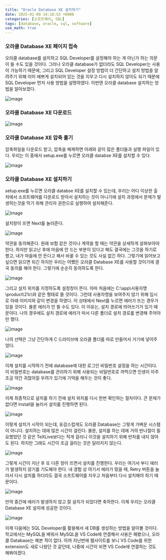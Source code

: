 ```yaml
---
title: "Oracle Database XE 설치하기"
date: 2025-01-09 14:18:53 +0900
categories: [소프트웨어, SQL]
tags: [database, oracle, sql, software]
use_math: true
---
```


### 오라클 Database XE 페이지 접속
오라클 database를 설치하고 SQL Developer를 설정해야 하는 게 아닌가 하는 의문이 들 수도 있을 것이다. 그러나 오라클 database가 없더라도 SQL Developer는 사용이 가능하기 때문에, 그리고 SQL Developer 설정 방법이 더 간단하고 설치 방법을 알려주기 위해 이미 에쁘게 설치되어 있는 것을 지우고 다시 설치하지 않아도 되기 때문에 SQL Developer 먼저 사용 방법을 설명하였다. 이번엔 오라클 database 설치하는 방법을 알아보겠다.

![image](https://www.dropbox.com/scl/fi/qsyztoiar75ywko5c7knk/2501090002-1.jpg?rlkey=l0rs5ioiznptxc55q3dyc2omv&st=8w26wk32&raw=1)

### 오라클 Database XE 다운로드


![image](https://www.dropbox.com/scl/fi/iutxds0vi9h4707wjx432/2501090002-2.jpg?rlkey=wlxaf9a2zc6krh9nt7dohtwxu&st=2xkgmtra&raw=1)

### 오라클 Database XE 압축 풀기
압축파일을 다운로드 받고, 압축을 해제하면 아래와 같이 많은 폴더들과 실행 파일이 있다. 우리는 이 중에서 setup.exe를 누르면 오라클 databse XE를 설치할 수 있다.

![image](https://www.dropbox.com/scl/fi/eqw9ly69am1p9beacjrbq/2501090002-3.jpg?rlkey=b6v0l2o6869wquk2qlrxhaqpw&st=o0f188m0&raw=1)

### 오라클 Database XE 설치하기
setup.exe를 누르면 오라클 databse XE를 설치할 수 있는데, 우리는 어디 이상한 출처에서 소프트웨어를 다운로드 받아서 설치하는 것이 아니기에 설치 과정에서 문제가 발생하는것을 막기 위해 관리자 권한으로 실행하여 설치해준다.

![image](https://www.dropbox.com/scl/fi/lwatfz5vfjaqj2g0avx8z/2501090002-4.jpg?rlkey=xdpn803g622awti23tkc3rzky&st=hvb4m7lf&raw=1)

설치창이 뜨면 Next를 눌러준다.

![image](https://www.dropbox.com/scl/fi/pg9e1dpwuy7gmie28ige2/2501090002-5.jpg?rlkey=raspggowmfx3p1hgi46ydl3ie&st=107rlf5d&raw=1)

약관을 동의해준다. 원래 보험 같은 것이나 계약을 할 때는 약관을 상세하게 살펴보아야 한다. 하지만 읽고난 후에 마음에 안 드는 부분이 있다고 해도 결국에는 그것을 하기로 했고, 내가 마음에 안 든다고 해서 바꿀 수 있는 것도 사실 없긴 하다. 그렇기에 읽어보고 싶으면 읽으면 되긴 하지만 우리는 어쨌든 오라클 Database XE를 사용할 것이기에 결국 동의를 해야 한다. 그렇기에 순순히 동의하도록 한다.

![image](https://www.dropbox.com/scl/fi/ybbsli2thjq35ikg3m2yy/2501090002-6.jpg?rlkey=rgh2kichckkdow37apxihu1wb&st=sassqn1y&raw=1)

그리고 설치 위치를 지정하도록 설정창이 뜬다. 아마 처음에는 C:\app\사용자명\product\21c\와 같은 형태로 뜰 것이다. 그런데 사용자명을 보여주지 않기 위해 임시로 아래 이미지와 같이 변경을 하였다. 이 상태에서 Next를 누르면 에러가 뜨는 경우가 있을 것이다. 물론 에러가 안 뜰 수도 있다. 이 이유는, 설치 경로에 띄어쓰기가 있기 때문이다. 나의 경우에도 설치 경로에 에러가 떠서 다른 폴더로 설치 경로를 변경해 주어야만 했다.

![image](https://www.dropbox.com/scl/fi/fikansq7usbnr8ys81x0n/2501090002-7.jpg?rlkey=0lqlecxuny0an0nmvzb9vo4t9&st=phuh99el&raw=1)

나의 선택은 그냥 간단하게 C 드라이브에 오라클 폴더를 따로 만들어서 거기에 넣어주었다.

![image](https://www.dropbox.com/scl/fi/rqv4qjjoixtcum8t0ncw3/2501090002-8.jpg?rlkey=xtjd4i92k3c5yboc12cyc0pvy&st=bwlw4ig2&raw=1)

이제 설치를 시작하기 전에 database에 대한 로그인 비밀번호 설정을 하는 시간이다. 이 비밀번호는 database를 관리하기 위해 사용되는 비밀번호로 까먹으면 인생이 아주 조금 약간 귀찮아질 우려가 있기에 기억을 해두는 것이 좋다.

![image](https://www.dropbox.com/scl/fi/dzdl7qx8rijg7paotzti2/2501090002-9.jpg?rlkey=4lvz42n20p4mkokb0gze0vgv2&st=9h3fs1ry&raw=1)

이제 최종적으로 설치를 하기 전에 설치 위치를 다시 한번 확인하는 절차이다. 큰 문제가 없다면 Install을 눌러서 설치를 진행하면 된다. 

![image](https://www.dropbox.com/scl/fi/l3os2dt7nmwu0nd328q52/2501090002-10.jpg?rlkey=x3mgxwr5g4ag5cyk9il4birh9&st=0rgr9ryn&raw=1)

이렇게 설치가 시작이 되는데, 유감스럽게도 오라클 Database는 그렇게 가벼운 시스템이 아니다. 설치하는 데에 많은 시간이 걸린다. 물론, 설치를 하는 데에 거의 반나절이 필요했었던 것 같은 TeXLive보다는 적게 걸리니 이것을 설치하기 위해 반차를 내지 않아도 된다. 하지만 그래도 시간이 조금 걸리는 것은 달라지지 않는다.

![image](https://www.dropbox.com/scl/fi/ib100nuk7n9lsvy24cscy/2501090002-11.jpg?rlkey=zorydqfgvl0wreh4s5ceeolkg&st=v1xbd6vc&raw=1)

그렇게 시간이 지난 후 또 다른 창이 뜨면서 설치를 진행한다. 우리는 여기서 부디 에러가 발생하지 않기를 기도해야 한다. 내 경험 상 여기서 에러가 떴을 때, Retry 버튼을 눌러서 다시 설치를 하더라도 결국 소프트웨어를 지우고 처음부터 다시 설치해야 하기 때문이다.

![image](https://www.dropbox.com/scl/fi/xs5xfc5qcc9bva90lfy37/2501090002-12.jpg?rlkey=qnnfswvusd93us0a27di5n21s&st=rpzg3mgb&raw=1)

만약 중간에 에러가 발생하지 않고 잘 설치가 되었다면 축하한다. 이제 우리는 오라클 Database XE 설치에 성공한 것이다.

![image](https://www.dropbox.com/scl/fi/qph26w9lkuuu0qwzpg0dh/2501090002-13.jpg?rlkey=nezg0w7bpa1y9qzybnkfo2slr&st=c55n7qqw&raw=1)

이제 다음에는 SQL Developer를 활용해서 새 DB를 생성하는 방법을 알아볼 것이다. 학교에서는 MySQL을 배워서 MySQL을 VS Code에 연결해서 사용은 해봤으나, 오라클 Database는 해본 적이 없다. 아까 지난번에 웹사이트를 보니 VS Code를 위한 extension도 새로 나왔던 것 같던데, 나중에 시간이 되면 VS Code에 연결하는 것도 해봐야겠다.